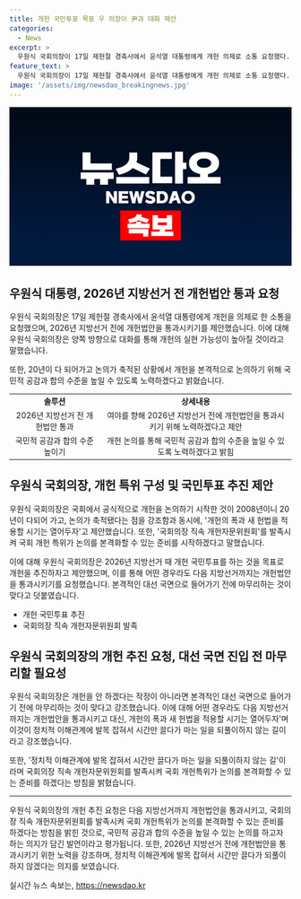 ```yaml
---
title: 개헌 국민투표 목표 우 의장이 尹과 대화 제안
categories:
  - News
excerpt: >
  우원식 국회의장이 17일 제헌절 경축사에서 윤석열 대통령에게 개헌 의제로 소통 요청했다. 지방선거 전인 2026년까지 개헌 국민투표를 목표로 하며, 대선 국면 전에 개헌을 마무리하는 게 맞다고 제안했다. 이를 통해 개헌 법안 통과와 새 헌법 적용 시기를 지방선거까지로 제한하는 등 개헌 추진을 촉구했다. 국회의장 직속 개헌자문위원회 발족 등 구체적인 준비를 시작하겠다고 밝혔다.
feature_text: >
  우원식 국회의장이 17일 제헌절 경축사에서 윤석열 대통령에게 개헌 의제로 소통 요청했다. 지방선거 전인 2026년까지 개헌 국민투표를 목표로 하며, 대선 국면 전에 개헌을 마무리하는 게 맞다고 제안했다. 이를 통해 개헌 법안 통과와 새 헌법 적용 시기를 지방선거까지로 제한하는 등 개헌 추진을 촉구했다. 국회의장 직속 개헌자문위원회 발족 등 구체적인 준비를 시작하겠다고 밝혔다.
image: '/assets/img/newsdao_breakingnews.jpg'
---
```


<p><img src="/assets/img/newsdao_breakingnews.jpg" alt="bookingtag 속보" /></p>

<h2 data-ke-size="size26">우원식 대통령, 2026년 지방선거 전 개헌법안 통과 요청</h2>

<p data-ke-size="size16">우원식 국회의장은 17일 제헌절 경축사에서 윤석열 대통령에게 개헌을 의제로 한 소통을 요청했으며, 2026년 지방선거 전에 개헌법안을 통과시키기를 제안했습니다. 이에 대해 우원식 국회의장은 양쪽 방향으로 대화를 통해 개헌의 실현 가능성이 높아질 것이라고 말했습니다.</p>

<p data-ke-size="size16">또한, 20년이 다 되어가고 논의가 축적된 상황에서 개헌을 본격적으로 논의하기 위해 국민적 공감과 합의 수준을 높일 수 있도록 노력하겠다고 밝혔습니다.</p>

<table>
    <tr>
        <td style="text-align: center; height: 17px;"><b>솔루션</b></td>
        <td style="text-align: center; height: 17px;"><b>상세내용</b></td>
    </tr>
    <tr>
        <td style="text-align: center; height: 17px;">2026년 지방선거 전 개헌법안 통과</td>
        <td style="text-align: center; height: 17px;">여야를 향해 2026년 지방선거 전에 개헌법안을 통과시키기 위해 노력하겠다고 제안</td>
    </tr>
    <tr>
        <td style="text-align: center; height: 17px;">국민적 공감과 합의 수준 높이기</td>
        <td style="text-align: center; height: 17px;">개헌 논의를 통해 국민적 공감과 합의 수준을 높일 수 있도록 노력하겠다고 밝힘</td>
    </tr>
</table>

<h2 data-ke-size="size26">우원식 국회의장, 개헌 특위 구성 및 국민투표 추진 제안</h2>

<p data-ke-size="size16">우원식 국회의장은 국회에서 공식적으로 개헌을 논의하기 시작한 것이 2008년이니 20년이 다되어 가고, 논의가 축적됐다는 점을 강조함과 동시에, '개헌의 폭과 새 헌법을 적용할 시기는 열어두자'고 제안했습니다. 또한, '국회의장 직속 개헌자문위원회'를 발족시켜 국회 개헌 특위가 논의를 본격화할 수 있는 준비를 시작하겠다고 말했습니다.</p>

<p data-ke-size="size16">이에 대해 우원식 국회의장은 2026년 지방선거 때 개헌 국민투표를 하는 것을 목표로 개헌을 추진하자고 제안했으며, 이를 통해 어떤 경우라도 다음 지방선거까지는 개헌법안을 통과시키기를 요청했습니다. 본격적인 대선 국면으로 들어가기 전에 마무리하는 것이 맞다고 덧붙였습니다.
</p>

<ul>
    <li>개헌 국민투표 추진</li>
    <li>국회의장 직속 개헌자문위원회 발족</li>
</ul>

<h2 data-ke-size="size26">우원식 국회의장의 개헌 추진 요청, 대선 국면 진입 전 마무리할 필요성</h2>

<p data-ke-size="size16">우원식 국회의장은 개헌을 안 하겠다는 작정이 아니라면 본격적인 대선 국면으로 들어가기 전에 마무리하는 것이 맞다고 강조했습니다. 이에 대해 어떤 경우라도 다음 지방선거까지는 개헌법안을 통과시키고 대신, 개헌의 폭과 새 헌법을 적용할 시기는 열어두자'며 이것이 정치적 이해관계에 발목 잡혀서 시간만 끌다가 마는 일을 되풀이하지 않는 길이라고 강조했습니다.</p>

<p data-ke-size="size16">또한, '정치적 이해관계에 발목 잡혀서 시간만 끌다가 마는 일을 되풀이하지 않는 길'이라며 국회의장 직속 개헌자문위원회를 발족시켜 국회 개헌특위가 논의를 본격화할 수 있는 준비를 하겠다는 방침을 밝혔습니다.</p>

<hr>

<p data-ke-size="size16">우원식 국회의장의 개헌 추진 요청은 다음 지방선거까지 개헌법안을 통과시키고, 국회의장 직속 개헌자문위원회를 발족시켜 국회 개헌특위가 논의를 본격화할 수 있는 준비를 하겠다는 방침을 밝힌 것으로, 국민적 공감과 합의 수준을 높일 수 있는 논의를 하고자 하는 의지가 담긴 발언이라고 평가됩니다. 또한, 2026년 지방선거 전에 개헌법안을 통과시키기 위한 노력을 강조하며, 정치적 이해관계에 발목 잡혀서 시간만 끌다가 되풀이하지 않겠다는 의지를 보였습니다.</p>
실시간 뉴스 속보는, <a href="https://newsdao.kr" rel="dofollow">https://newsdao.kr</a>


